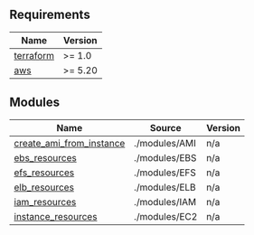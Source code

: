 ## Requirements

| Name | Version |
|------|---------|
| <a name="requirement_terraform"></a> [terraform](#requirement\_terraform) | >= 1.0 |
| <a name="requirement_aws"></a> [aws](#requirement\_aws) | >= 5.20 |


## Modules

| Name | Source | Version |
|------|--------|---------|
| <a name="module_create_ami_from_instance"></a> [create\_ami\_from\_instance](#module\_create\_ami\_from\_instance) | ./modules/AMI | n/a |
| <a name="module_ebs_resources"></a> [ebs\_resources](#module\_ebs\_resources) | ./modules/EBS | n/a |
| <a name="module_efs_resources"></a> [efs\_resources](#module\_efs\_resources) | ./modules/EFS | n/a |
| <a name="module_elb_resources"></a> [elb\_resources](#module\_elb\_resources) | ./modules/ELB | n/a |
| <a name="module_iam_resources"></a> [iam\_resources](#module\_iam\_resources) | ./modules/IAM | n/a |
| <a name="module_instance_resources"></a> [instance\_resources](#module\_instance\_resources) | ./modules/EC2 | n/a |
